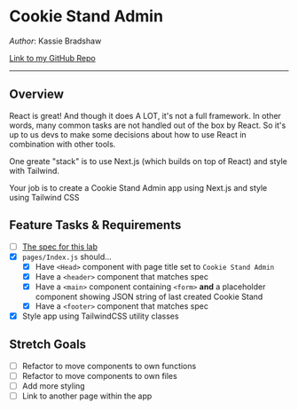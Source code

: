 # Cookie Stand Admin

*Author*: Kassie Bradshaw

[Link to my GitHub Repo](https://github.com/kassiebradshaw/cookie-stand-admin)

---

## Overview

React is great! And though it does A LOT, it's not a full framework. In other words, many common tasks are not handled out of the box by React. So it's up to us devs to make some decisions about how to use React in combination with other tools.

One greate "stack" is to use Next.js (which builds on top of React) and style with Tailwind.

Your job is to create a Cookie Stand Admin app using Next.js and style using Tailwind CSS

## Feature Tasks & Requirements

* [ ] [The spec for this lab](spec.png)
* [x] `pages/Index.js` should...
  * [x] Have `<Head>` component with page title set to `Cookie Stand Admin`
  * [x] Have a `<header>` component that matches spec
  * [x] Have a `<main>` component containing `<form>` **and** a placeholder component showing JSON string of last created Cookie Stand
  * [x] Have a `<footer>` component that matches spec
* [x] Style app using TailwindCSS utility classes

## Stretch Goals

* [ ] Refactor to move components to own functions
* [ ] Refactor to move components to own files
* [ ] Add more styling
* [ ] Link to another page within the app
